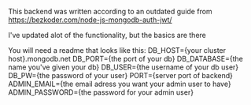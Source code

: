 This backend was written according to an outdated guide from https://bezkoder.com/node-js-mongodb-auth-jwt/

I've updated alot of the functionality, but the basics are there

You will need a readme that looks like this:
DB_HOST={your cluster host}.mongodb.net
DB_PORT={the port of your db}
DB_DATABASE={the name you've given your db}
DB_USER={the username of your db user}
DB_PW={the password of your user}
PORT={server port of backend}
ADMIN_EMAIL={the email adress you want your admin user to have}
ADMIN_PASSWORD={the password for your admin user}